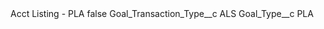 <?xml version="1.0" encoding="UTF-8"?>
<CustomMetadata xmlns="http://soap.sforce.com/2006/04/metadata" xmlns:xsi="http://www.w3.org/2001/XMLSchema-instance" xmlns:xsd="http://www.w3.org/2001/XMLSchema">
    <label>Acct Listing - PLA</label>
    <protected>false</protected>
    <values>
        <field>Goal_Transaction_Type__c</field>
        <value xsi:type="xsd:string">ALS</value>
    </values>
    <values>
        <field>Goal_Type__c</field>
        <value xsi:type="xsd:string">PLA</value>
    </values>
</CustomMetadata>
